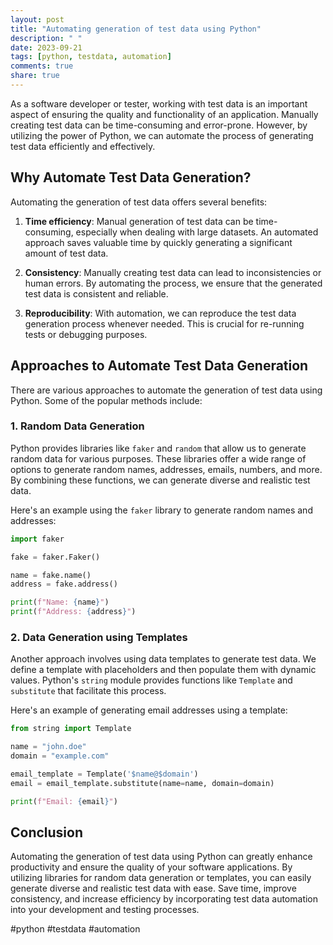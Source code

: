 ```yaml
---
layout: post
title: "Automating generation of test data using Python"
description: " "
date: 2023-09-21
tags: [python, testdata, automation]
comments: true
share: true
---
```


As a software developer or tester, working with test data is an important aspect of ensuring the quality and functionality of an application. Manually creating test data can be time-consuming and error-prone. However, by utilizing the power of Python, we can automate the process of generating test data efficiently and effectively.

## Why Automate Test Data Generation?

Automating the generation of test data offers several benefits:

1. **Time efficiency**: Manual generation of test data can be time-consuming, especially when dealing with large datasets. An automated approach saves valuable time by quickly generating a significant amount of test data.

2. **Consistency**: Manually creating test data can lead to inconsistencies or human errors. By automating the process, we ensure that the generated test data is consistent and reliable.

3. **Reproducibility**: With automation, we can reproduce the test data generation process whenever needed. This is crucial for re-running tests or debugging purposes.

## Approaches to Automate Test Data Generation

There are various approaches to automate the generation of test data using Python. Some of the popular methods include:

### 1. Random Data Generation

Python provides libraries like `faker` and `random` that allow us to generate random data for various purposes. These libraries offer a wide range of options to generate random names, addresses, emails, numbers, and more. By combining these functions, we can generate diverse and realistic test data.

Here's an example using the `faker` library to generate random names and addresses:

```python
import faker

fake = faker.Faker()

name = fake.name()
address = fake.address()

print(f"Name: {name}")
print(f"Address: {address}")
```

### 2. Data Generation using Templates

Another approach involves using data templates to generate test data. We define a template with placeholders and then populate them with dynamic values. Python's `string` module provides functions like `Template` and `substitute` that facilitate this process.

Here's an example of generating email addresses using a template:

```python
from string import Template

name = "john.doe"
domain = "example.com"

email_template = Template('$name@$domain')
email = email_template.substitute(name=name, domain=domain)

print(f"Email: {email}")
```

## Conclusion

Automating the generation of test data using Python can greatly enhance productivity and ensure the quality of your software applications. By utilizing libraries for random data generation or templates, you can easily generate diverse and realistic test data with ease. Save time, improve consistency, and increase efficiency by incorporating test data automation into your development and testing processes.

#python #testdata #automation